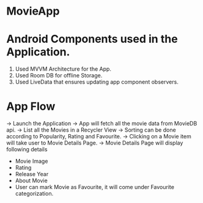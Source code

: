 # MovieApp

# Android Components used in the Application.

1. Used MVVM Architecture for the App.
2. Used Room DB for offline Storage.
3. Used LiveData that ensures updating app component observers.

# App Flow
-> Launch the Application 
-> App will fetch all the movie data from MovieDB api.
-> List all the Movies in a Recycler View
-> Sorting can be done according to Popularity, Rating and Favourite.
-> Clicking on a Movie item will take user to Movie Details Page.
-> Movie Details Page will display following details
   - Movie Image
   - Rating
   - Release Year
   - About Movie
   - User can mark Movie as Favourite, it will come under Favourite categorization.
   

